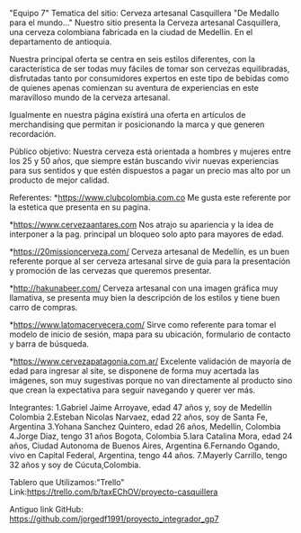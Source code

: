 "Equipo 7"
Tematica del sitio:
Cerveza artesanal Casquillera "De Medallo para el mundo..."
Nuestro sitio presenta la Cerveza artesanal Casquillera, una cerveza colombiana fabricada en la ciudad de Medellín. En el departamento de antioquia.

Nuestra principal oferta se centra en seis estilos diferentes, con la característica de ser todas muy fáciles de tomar
son cervezas equilibradas, disfrutadas tanto por consumidores expertos en este tipo de bebidas como de quienes apenas
comienzan su aventura de experiencias en este maravilloso mundo de la cerveza artesanal.

Igualmente en nuestra página existirá una oferta en artículos de merchandising que permitan ir posicionando la marca y que
generen recordación.

Público objetivo:
Nuestra cerveza está orientada a hombres y mujeres entre los 25 y 50 años, que siempre están buscando vivir nuevas experiencias
para sus sentidos y que estén dispuestos a pagar un precio mas alto por un producto de mejor calidad. 

Referentes:
*https://www.clubcolombia.com.co
Me gusta este referente por la estetica que presenta en su pagina.

*https://www.cervezaantares.com
Nos atrajo su apariencia y la idea de interponer a la pag. principal un bloqueo solo apto para mayores de edad.

*https://20missioncerveza.com/
Cerveza artesanal de Medellín, es un buen referente porque al ser cerveza artesanal sirve de guia para la presentación y
promoción de las cervezas que queremos presentar.

*http://hakunabeer.com/
Cerveza artesanal con una imagen gráfica muy llamativa, se presenta muy bien la descripción de los estilos y tiene buen carro 
de compras.

*https://www.latomacervecera.com/
Sirve como referente para tomar el modelo de inicio de sesión, mapa para su ubicación, formulario de contacto y barra de búsqueda.

*https://www.cervezapatagonia.com.ar/
Excelente validación de mayoría de edad para ingresar al site, se disponene de forma muy acertada las imágenes, son muy sugestivas porque no van directamente al producto sino que crean la expectativa para seguir navegando y querer ver más.


Integrantes:
1.Gabriel Jaime Arroyave, edad 47 años y, soy de Medellín Colombia 
2.Esteban Nicolas Narvaez, edad 22 años, soy de Santa Fe, Argentina
3.Yohana Sanchez Quintero, edad 26 años, Medellin, Colombia
4.Jorge Diaz,  tengo 31 años Bogota, Colombia
5.Iara Catalina Mora, edad 24 años, Ciudad Autonoma de Buenos Aires, Argentina
6.Fernando Ogando, vivo en Capital Federal, Argentina, tengo 44 años.
7.Mayerly Carrillo, tengo 32 años y soy de Cúcuta,Colombia.

Tablero que Utilizamos:"Trello"
Link:https://trello.com/b/taxEChOV/proyecto-casquillera

Antiguo link GitHub:
https://github.com/jorgedf1991/proyecto_integrador_gp7